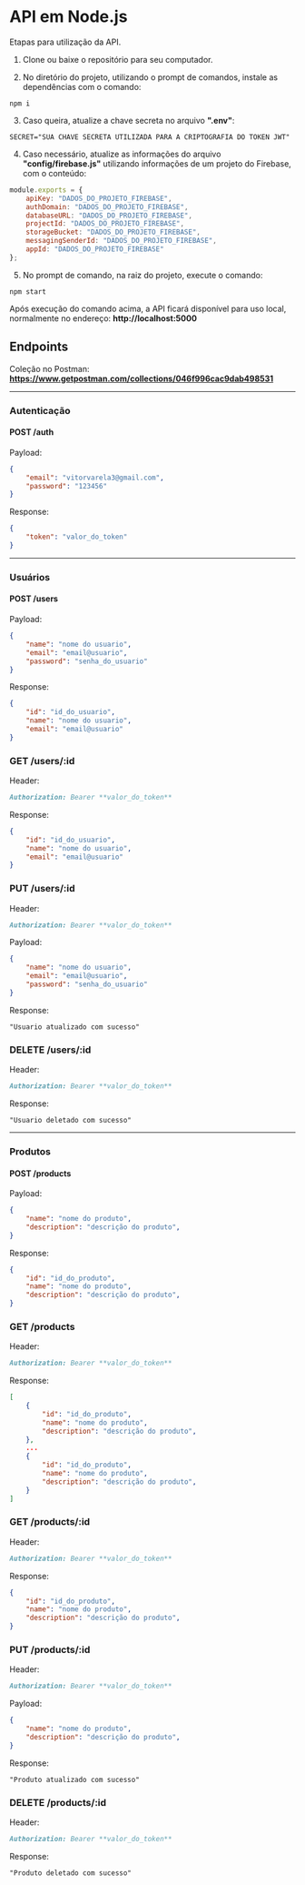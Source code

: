 # API em Node.js

Etapas para utilização da API.

1. Clone ou baixe o repositório para seu computador.

2. No diretório do projeto, utilizando o prompt de comandos, instale as dependências com o comando:

```
npm i
```

3. Caso queira, atualize a chave secreta no arquivo **".env"**:

```
SECRET="SUA CHAVE SECRETA UTILIZADA PARA A CRIPTOGRAFIA DO TOKEN JWT"
```

4. Caso necessário, atualize as informações do arquivo **"config/firebase.js"** utilizando informações de um projeto do Firebase, com o conteúdo:

```js
module.exports = {
    apiKey: "DADOS_DO_PROJETO_FIREBASE",
    authDomain: "DADOS_DO_PROJETO_FIREBASE",
    databaseURL: "DADOS_DO_PROJETO_FIREBASE",
    projectId: "DADOS_DO_PROJETO_FIREBASE",
    storageBucket: "DADOS_DO_PROJETO_FIREBASE",
    messagingSenderId: "DADOS_DO_PROJETO_FIREBASE",
    appId: "DADOS_DO_PROJETO_FIREBASE"
};
```

5. No prompt de comando, na raiz do projeto, execute o comando:

```
npm start
```

Após execução do comando acima, a API ficará disponível para uso local, normalmente no endereço: **http://localhost:5000**

## Endpoints

Coleção no Postman: **https://www.getpostman.com/collections/046f996cac9dab498531**

---
### Autenticação

#### **POST /auth**

Payload:

```json
{
    "email": "vitorvarela3@gmail.com",
    "password": "123456"
}
```

Response:

```json
{
    "token": "valor_do_token"
}
```

---
### Usuários

#### **POST /users**

Payload:

```json
{
    "name": "nome do usuario",
    "email": "email@usuario",
    "password": "senha_do_usuario"
}
```

Response:

```json
{
    "id": "id_do_usuario",
    "name": "nome do usuario",
    "email": "email@usuario"
}
```

### **GET /users/:id**

Header:

```md
Authorization: Bearer **valor_do_token**
```

Response:

```json
{
    "id": "id_do_usuario",
    "name": "nome do usuario",
    "email": "email@usuario"
}
```

### **PUT /users/:id**

Header:

```md
Authorization: Bearer **valor_do_token**
```

Payload:

```json
{
    "name": "nome do usuario",
    "email": "email@usuario",
    "password": "senha_do_usuario"
}
```

Response:

```
"Usuario atualizado com sucesso"
```

### **DELETE /users/:id**

Header:

```md
Authorization: Bearer **valor_do_token**
```

Response:

```
"Usuario deletado com sucesso"
```

---
### Produtos

#### **POST /products**

Payload:

```json
{
    "name": "nome do produto",
    "description": "descrição do produto",
}
```

Response:

```json
{
    "id": "id_do_produto",
    "name": "nome do produto",
    "description": "descrição do produto",
}
```

### **GET /products**

Header:

```md
Authorization: Bearer **valor_do_token**
```

Response:

```json
[
    {
        "id": "id_do_produto",
        "name": "nome do produto",
        "description": "descrição do produto",
    },
    ...
    {
        "id": "id_do_produto",
        "name": "nome do produto",
        "description": "descrição do produto",
    }
]
```

### **GET /products/:id**

Header:

```md
Authorization: Bearer **valor_do_token**
```

Response:

```json
{
    "id": "id_do_produto",
    "name": "nome do produto",
    "description": "descrição do produto",
}
```

### **PUT /products/:id**

Header:

```md
Authorization: Bearer **valor_do_token**
```

Payload:

```json
{
    "name": "nome do produto",
    "description": "descrição do produto",
}
```

Response:

```
"Produto atualizado com sucesso"
```

### **DELETE /products/:id**

Header:

```md
Authorization: Bearer **valor_do_token**
```

Response:

```
"Produto deletado com sucesso"
```

